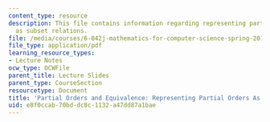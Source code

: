 ```yaml
---
content_type: resource
description: This file contains information regarding representing partial orders
  as subset relations.
file: /media/courses/6-042j-mathematics-for-computer-science-spring-2015/e8f0ccab70bddc8c1132a47dd87a1bae_MIT6_042JS15_ReprsentPrtal.pdf
file_type: application/pdf
learning_resource_types:
- Lecture Notes
ocw_type: OCWFile
parent_title: Lecture Slides
parent_type: CourseSection
resourcetype: Document
title: 'Partial Orders and Equivalence: Representing Partial Orders As Subset Relations'
uid: e8f0ccab-70bd-dc8c-1132-a47dd87a1bae
---
```

